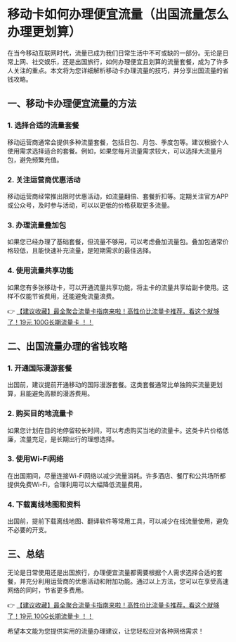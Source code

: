 # 移动卡如何办理便宜流量（出国流量怎么办理更划算）

在当今移动互联网时代，流量已成为我们日常生活中不可或缺的一部分。无论是日常上网、社交娱乐，还是出国旅行，如何办理便宜且划算的流量套餐，成为了许多人关注的重点。本文将为您详细解析移动卡办理流量的技巧，并分享出国流量的省钱攻略。

## 一、移动卡办理便宜流量的方法

### 1. 选择合适的流量套餐
移动运营商通常会提供多种流量套餐，包括日包、月包、季度包等。建议根据个人使用需求选择适合的套餐。例如，如果您每月流量需求较大，可以选择大流量月包，避免频繁充值。

### 2. 关注运营商优惠活动
移动运营商经常推出限时优惠活动，如流量翻倍、套餐折扣等。定期关注官方APP或公众号，及时参与活动，可以以更低的价格获取更多流量。

### 3. 办理流量叠加包
如果您已经办理了基础套餐，但流量不够用，可以考虑叠加流量包。叠加包通常价格较低，且能快速补充流量，是短期需求的最佳选择。

### 4. 使用流量共享功能
如果您有多张移动卡，可以开通流量共享功能，将主卡的流量共享给副卡使用。这样不仅能节省费用，还能避免流量浪费。

👉 [【建议收藏】最全聚合流量卡指南来啦！高性价比流量卡推荐，看这个就够了！19元 100G长期流量卡 ！！](https://bit.ly/Liuliangka)

## 二、出国流量办理的省钱攻略

### 1. 开通国际漫游套餐
出国前，建议提前开通移动的国际漫游套餐。这类套餐通常比单独购买流量更划算，且能避免高额的漫游费用。

### 2. 购买目的地流量卡
如果您计划在目的地停留较长时间，可以考虑购买当地的流量卡。这类卡片价格低廉，流量充足，是长期出行的理想选择。

### 3. 使用Wi-Fi网络
在出国期间，尽量连接Wi-Fi网络以减少流量消耗。许多酒店、餐厅和公共场所都提供免费Wi-Fi，合理利用可以大幅降低流量费用。

### 4. 下载离线地图和资料
出国前，提前下载离线地图、翻译软件等常用工具，可以减少在线流量使用，避免不必要的开支。

## 三、总结

无论是日常使用还是出国旅行，办理便宜流量都需要根据个人需求选择合适的套餐，并充分利用运营商的优惠活动和附加功能。通过以上方法，您可以在享受高速网络的同时，节省更多费用。

👉 [【建议收藏】最全聚合流量卡指南来啦！高性价比流量卡推荐，看这个就够了！19元 100G长期流量卡 ！！](https://bit.ly/Liuliangka)

希望本文能为您提供实用的流量办理建议，让您轻松应对各种网络需求！